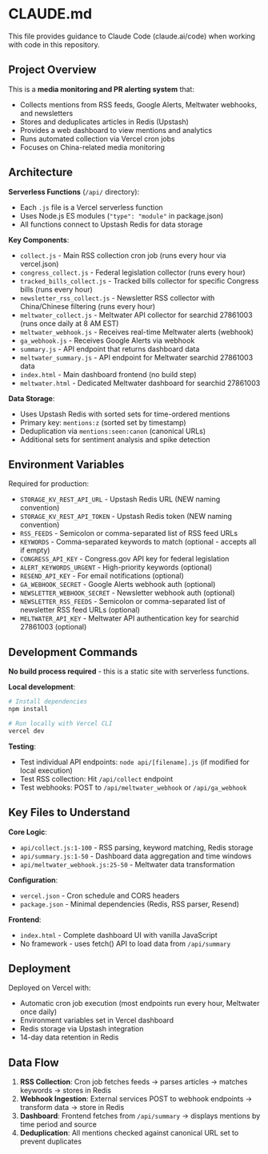 # CLAUDE.md

This file provides guidance to Claude Code (claude.ai/code) when working with code in this repository.

## Project Overview

This is a **media monitoring and PR alerting system** that:
- Collects mentions from RSS feeds, Google Alerts, Meltwater webhooks, and newsletters
- Stores and deduplicates articles in Redis (Upstash)
- Provides a web dashboard to view mentions and analytics
- Runs automated collection via Vercel cron jobs
- Focuses on China-related media monitoring

## Architecture

**Serverless Functions** (`/api/` directory):
- Each `.js` file is a Vercel serverless function
- Uses Node.js ES modules (`"type": "module"` in package.json)
- All functions connect to Upstash Redis for data storage

**Key Components**:
- `collect.js` - Main RSS collection cron job (runs every hour via vercel.json)
- `congress_collect.js` - Federal legislation collector (runs every hour)
- `tracked_bills_collect.js` - Tracked bills collector for specific Congress bills (runs every hour)
- `newsletter_rss_collect.js` - Newsletter RSS collector with China/Chinese filtering (runs every hour)
- `meltwater_collect.js` - Meltwater API collector for searchid 27861003 (runs once daily at 8 AM EST)
- `meltwater_webhook.js` - Receives real-time Meltwater alerts (webhook)
- `ga_webhook.js` - Receives Google Alerts via webhook
- `summary.js` - API endpoint that returns dashboard data
- `meltwater_summary.js` - API endpoint for Meltwater searchid 27861003 data
- `index.html` - Main dashboard frontend (no build step)
- `meltwater.html` - Dedicated Meltwater dashboard for searchid 27861003

**Data Storage**:
- Uses Upstash Redis with sorted sets for time-ordered mentions
- Primary key: `mentions:z` (sorted set by timestamp)
- Deduplication via `mentions:seen:canon` (canonical URLs)
- Additional sets for sentiment analysis and spike detection

## Environment Variables

Required for production:
- `STORAGE_KV_REST_API_URL` - Upstash Redis URL (NEW naming convention)
- `STORAGE_KV_REST_API_TOKEN` - Upstash Redis token (NEW naming convention)
- `RSS_FEEDS` - Semicolon or comma-separated list of RSS feed URLs
- `KEYWORDS` - Comma-separated keywords to match (optional - accepts all if empty)
- `CONGRESS_API_KEY` - Congress.gov API key for federal legislation
- `ALERT_KEYWORDS_URGENT` - High-priority keywords (optional)
- `RESEND_API_KEY` - For email notifications (optional)
- `GA_WEBHOOK_SECRET` - Google Alerts webhook auth (optional)
- `NEWSLETTER_WEBHOOK_SECRET` - Newsletter webhook auth (optional)
- `NEWSLETTER_RSS_FEEDS` - Semicolon or comma-separated list of newsletter RSS feed URLs (optional)
- `MELTWATER_API_KEY` - Meltwater API authentication key for searchid 27861003 (optional)

## Development Commands

**No build process required** - this is a static site with serverless functions.

**Local development**:
```bash
# Install dependencies
npm install

# Run locally with Vercel CLI
vercel dev
```

**Testing**:
- Test individual API endpoints: `node api/[filename].js` (if modified for local execution)
- Test RSS collection: Hit `/api/collect` endpoint
- Test webhooks: POST to `/api/meltwater_webhook` or `/api/ga_webhook`

## Key Files to Understand

**Core Logic**:
- `api/collect.js:1-100` - RSS parsing, keyword matching, Redis storage
- `api/summary.js:1-50` - Dashboard data aggregation and time windows
- `api/meltwater_webhook.js:25-50` - Meltwater data transformation

**Configuration**:
- `vercel.json` - Cron schedule and CORS headers
- `package.json` - Minimal dependencies (Redis, RSS parser, Resend)

**Frontend**:
- `index.html` - Complete dashboard UI with vanilla JavaScript
- No framework - uses fetch() API to load data from `/api/summary`

## Deployment

Deployed on Vercel with:
- Automatic cron job execution (most endpoints run every hour, Meltwater once daily)
- Environment variables set in Vercel dashboard
- Redis storage via Upstash integration
- 14-day data retention in Redis

## Data Flow

1. **RSS Collection**: Cron job fetches feeds → parses articles → matches keywords → stores in Redis
2. **Webhook Ingestion**: External services POST to webhook endpoints → transform data → store in Redis
3. **Dashboard**: Frontend fetches from `/api/summary` → displays mentions by time period and source
4. **Deduplication**: All mentions checked against canonical URL set to prevent duplicates